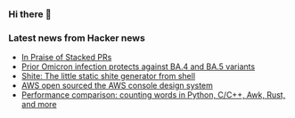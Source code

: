 ### Hi there 👋

<!--
**arashid-sh/arashid-sh** is a ✨ _special_ ✨ repository because its `README.md` (this file) appears on your GitHub profile.

Here are some ideas to get you started:

- 🔭 I’m currently working on ...
- 🌱 I’m currently learning ...
- 👯 I’m looking to collaborate on ...
- 🤔 I’m looking for help with ...
- 💬 Ask me about ...
- 📫 How to reach me: ...
- 😄 Pronouns: ...
- ⚡ Fun fact: ...
-->

### Latest news from Hacker news
<!-- BLOG-POST-LIST:START -->
- [In Praise of Stacked PRs](https://benjamincongdon.me/blog/2022/07/17/In-Praise-of-Stacked-PRs/)
- [Prior Omicron infection protects against BA.4 and BA.5 variants](https://www.nature.com/articles/d41586-022-01950-2)
- [Shite: The little static shite generator from shell](https://github.com/adityaathalye/shite)
- [AWS open sourced the AWS console design system](https://github.com/cloudscape-design/components)
- [Performance comparison: counting words in Python, C/C++, Awk, Rust, and more](https://benhoyt.com/writings/count-words/)
<!-- BLOG-POST-LIST:END -->
